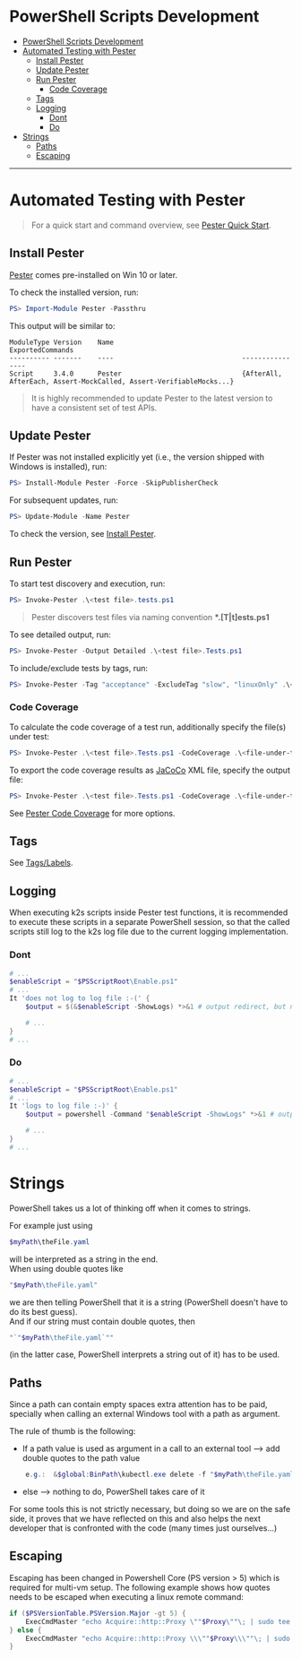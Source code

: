 <!--
SPDX-FileCopyrightText: © 2023 Siemens Healthcare GmbH

SPDX-License-Identifier: MIT
-->

# PowerShell Scripts Development
- [PowerShell Scripts Development](#powershell-scripts-development)
- [Automated Testing with Pester](#automated-testing-with-pester)
  - [Install Pester](#install-pester)
  - [Update Pester](#update-pester)
  - [Run Pester](#run-pester)
    - [Code Coverage](#code-coverage)
  - [Tags](#tags)
  - [Logging](#logging)
    - [Dont](#dont)
    - [Do](#do)
- [Strings](#strings)
  - [Paths](#paths)
  - [Escaping](#escaping)

---

# Automated Testing with Pester
> For a quick start and command overview, see [Pester Quick Start](https://pester.dev/docs/quick-start).
## Install Pester
[Pester](https://github.com/pester/Pester) comes pre-installed on Win 10 or later.

To check the installed version, run:
```PowerShell
PS> Import-Module Pester -Passthru
```

This output will be similar to:
```
ModuleType Version    Name                                ExportedCommands
---------- -------    ----                                ----------------
Script     3.4.0      Pester                              {AfterAll, AfterEach, Assert-MockCalled, Assert-VerifiableMocks...}
```
> It is highly recommended to update Pester to the latest version to have a consistent set of test APIs.
## Update Pester
If Pester was not installed explicitly yet (i.e., the version shipped with Windows is installed), run:
```PowerShell
PS> Install-Module Pester -Force -SkipPublisherCheck
```

For subsequent updates, run:
```PowerShell
PS> Update-Module -Name Pester
```

To check the version, see [Install Pester](#install-pester).

## Run Pester
To start test discovery and execution, run:
```PowerShell
PS> Invoke-Pester .\<test file>.tests.ps1
```
> Pester discovers test files via naming convention **\*.\[T|t\]ests.ps1**

To see detailed output, run:
```PowerShell
PS> Invoke-Pester -Output Detailed .\<test file>.Tests.ps1
```
To include/exclude tests by tags, run:
```PowerShell
PS> Invoke-Pester -Tag "acceptance" -ExcludeTag "slow", "linuxOnly" .\<test file>.Tests.ps1
```

### Code Coverage
To calculate the code coverage of a test run, additionally specify the file(s) under test:
```PowerShell
PS> Invoke-Pester .\<test file>.Tests.ps1 -CodeCoverage .\<file-under-test>.ps1
```

To export the code coverage results as [JaCoCo](https://www.jacoco.org/) XML file, specify the output file:
```PowerShell
PS> Invoke-Pester .\<test file>.Tests.ps1 -CodeCoverage .\<file-under-test>.ps1 -CodeCoverageOutputFile <some dir>\coverage.xml
```

See [Pester Code Coverage](https://pester.dev/docs/usage/code-coverage/) for more options.

## Tags
See [Tags/Labels](./Contributing.md#tagslabels).

## Logging
When executing k2s scripts inside Pester test functions, it is recommended to execute these scripts in a separate PowerShell session, so that the called scripts still log to the k2s log file due to the current logging implementation.

### Dont
```PowerShell
# ...
$enableScript = "$PSScriptRoot\Enable.ps1"
# ...
It 'does not log to log file :-(' {
    $output = $(&$enableScript -ShowLogs) *>&1 # output redirect, but no log file entries

    # ...
}
# ...
```

### Do
```PowerShell
# ...
$enableScript = "$PSScriptRoot\Enable.ps1"
# ...
It 'logs to log file :-)' {
    $output = powershell -Command "$enableScript -ShowLogs" *>&1 # output redirect and log file entries

    # ...
}
# ...
```

# Strings
PowerShell takes us a lot of thinking off when it comes to strings.

For example just using 
```PowerShell 
$myPath\theFile.yaml
```
will be interpreted as a string in the end. \
When using double quotes like 
```PowerShell 
"$myPath\theFile.yaml"
```
we are then telling PowerShell that it is a string (PowerShell doesn't have to do its best guess).\
And if our string must contain double quotes, then 
```PowerShell 
"`"$myPath\theFile.yaml`""
```
(in the latter case, PowerShell interprets a string out of it) has to be used.

## Paths
Since a path can contain empty spaces extra attention has to be paid, specially when calling an external Windows tool with a path as argument.

The rule of thumb is the following:

- If a path value is used as argument in a call to an external tool --> add double quotes to the path value
```PowerShell
    e.g.:  &$global:BinPath\kubectl.exe delete -f "$myPath\theFile.yaml"
```
- else --> nothing to do, PowerShell takes care of it

For some tools this is not strictly necessary, but doing so we are on the safe side, it proves that we have reflected on this and also helps the
next developer that is confronted with the code (many times just ourselves...)

## Escaping

Escaping has been changed in Powershell Core (PS version > 5) which is required for multi-vm setup. The following example shows how quotes needs to be escaped when executing a linux remote command:

```Powershell
if ($PSVersionTable.PSVersion.Major -gt 5) {
    ExecCmdMaster "echo Acquire::http::Proxy \""$Proxy\""\; | sudo tee -a /etc/apt/apt.conf.d/proxy.conf" -UsePwd
} else {
    ExecCmdMaster "echo Acquire::http::Proxy \\\""$Proxy\\\""\; | sudo tee -a /etc/apt/apt.conf.d/proxy.conf" -UsePwd
}
```
